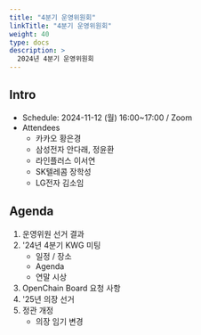 ```yaml
---
title: "4분기 운영위원회"
linkTitle: "4분기 운영위원회"
weight: 40
type: docs
description: >
  2024년 4분기 운영위원회
---
```


## Intro

* Schedule: 2024-11-12 (월) 16:00~17:00 / Zoom
* Attendees
   * 카카오 황은경
   * 삼성전자 안다래, 정윤환
   * 라인플러스 이서연
   * SK텔레콤 장학성
   * LG전자 김소임

## Agenda

1. 운영위원 선거 결과
2. '24년 4분기 KWG 미팅
   - 일정 / 장소
   - Agenda
   - 연말 시상
3. OpenChain Board 요청 사항
4. '25년 의장 선거
5. 정관 개정
   - 의장 임기 변경